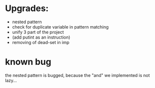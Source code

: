 # Upgrades:
- nested pattern
- check for duplicate variable in pattern matching
- unify 3 part of the project
- (add putint as an instruction)
- removing of dead-set in imp

# known bug

the nested pattern is bugged, because the "and" we implemented is not lazy...